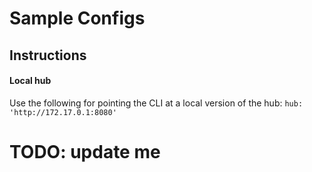 # Sample Configs

## Instructions

#### Local hub
Use the following for pointing the CLI at a local version of the hub: ```hub: 'http://172.17.0.1:8080'```

# TODO: update me
